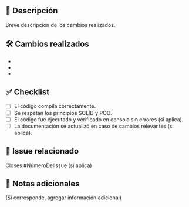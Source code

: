 ## 📌 Descripción
  Breve descripción de los cambios realizados.

## 🛠 Cambios realizados
-
-
-

## ✅ Checklist
- [ ] El código compila correctamente.
- [ ] Se respetan los principios SOLID y POO.
- [ ] El código fue ejecutado y verificado en consola sin errores (si aplica).
- [ ] La documentación se actualizó en caso de cambios relevantes (si aplica).

## 🧩 Issue relacionado
  Closes #NúmeroDelIssue (si aplica)
  
  ## 📝 Notas adicionales
  (Si corresponde, agregar información adicional)